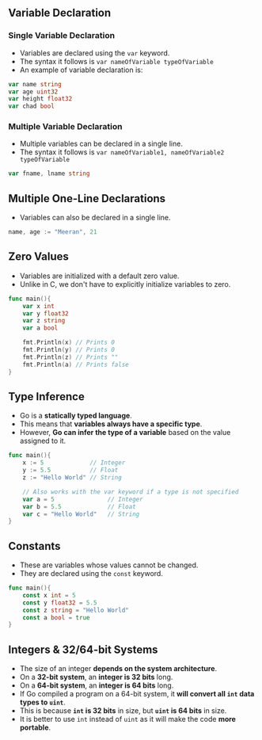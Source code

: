 ## Variable Declaration

### Single Variable Declaration
+ Variables are declared using the `var` keyword.
+ The syntax it follows is `var nameOfVariable typeOfVariable`
+ An example of variable declaration is:
```go
var name string
var age uint32
var height float32
var chad bool
```

### Multiple Variable Declaration
+ Multiple variables can be declared in a single line.
+ The syntax it follows is `var nameOfVariable1, nameOfVariable2 typeOfVariable`
```go
var fname, lname string
```

## Multiple One-Line Declarations
+ Variables can also be declared in a single line.
```go
name, age := "Meeran", 21
```

## Zero Values
+ Variables are initialized with a default zero value.
+ Unlike in C, we don't have to explicitly initialize variables to zero.
```go
func main(){
    var x int
    var y float32
    var z string
    var a bool

    fmt.Println(x) // Prints 0
    fmt.Println(y) // Prints 0
    fmt.Println(z) // Prints ""
    fmt.Println(a) // Prints false
}
```

## Type Inference
+ Go is a **statically typed language**.
+ This means that **variables always have a specific type**.
+ However, **Go can infer the type of a variable** based on the value assigned to it.
```go
func main(){
    x := 5             // Integer
    y := 5.5           // Float
    z := "Hello World" // String

    // Also works with the var keyword if a type is not specified
    var a = 5               // Integer
    var b = 5.5             // Float
    var c = "Hello World"   // String
}
```

## Constants
+ These are variables whose values cannot be changed.
+ They are declared using the `const` keyword.
```go
func main(){
    const x int = 5
    const y float32 = 5.5
    const z string = "Hello World"
    const a bool = true
}
```

## Integers & 32/64-bit Systems
+ The size of an integer **depends on the system architecture**.
+ On a **32-bit system**, an **integer is 32 bits** long.
+ On a **64-bit system**, an **integer is 64 bits** long.
+ If Go compiled a program on a 64-bit system, it **will convert all `int` data types to `uint`**.
+ This is because **`int` is 32 bits** in size, but **`uint` is 64 bits** in size.
+ It is better to use `int` instead of `uint` as it will make the code **more portable**.
